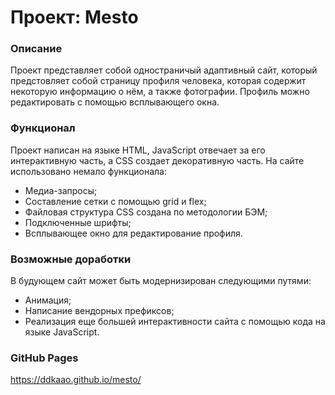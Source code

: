 # Проект: Mesto

### Описание
Проект представляет собой одностраничый адаптивный сайт, который предстовляет собой страницу профиля человека, которая содержит некоторую информацию о нём, а также фотографии. Профиль можно редактировать с помощью всплывающего окна. 

### Функционал 
Проект написан на языке HTML, JavaScript отвечает за его интерактивную часть, а CSS создает декоративную часть. На сайте использовано немало функционала:
* Медиа-запросы;
* Составление сетки с помощью grid и flex;
* Файловая структура CSS создана по методологии БЭМ;
* Подключенные шрифты;
* Всплывающее окно для редактирование профиля.

### Возможные доработки
В будующем сайт может быть модернизирован следующими путями:
* Анимация;
* Написание вендорных префиксов;
* Реализация еще большей интерактивности сайта с помощью кода на языке JavaScript.

### GitHub Pages
https://ddkaao.github.io/mesto/
